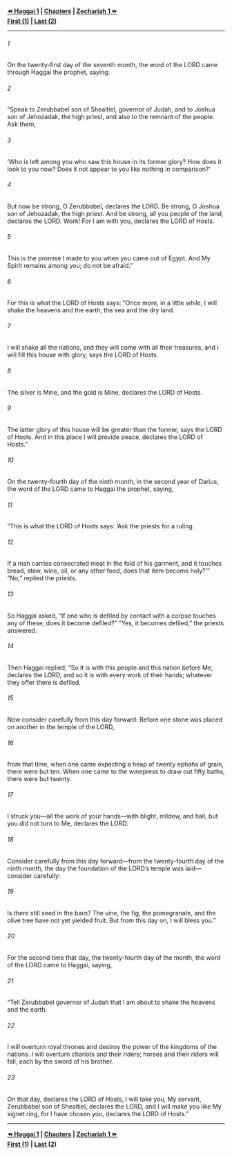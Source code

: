   
**[⏪ Haggai 1](./Haggai%201.md) | [Chapters](./_index.md) | [Zechariah 1 ⏩](../44.38%20Zechariah/Zechariah%201.md)**  
**[First (1)](./Haggai%201.md) | [Last (2)](Haggai%202.md)**  
  
---  
  
###### 1  
On the twenty-first day of the seventh month, the word of the LORD came through Haggai the prophet, saying:  
  
###### 2  
“Speak to Zerubbabel son of Shealtiel, governor of Judah, and to Joshua son of Jehozadak, the high priest, and also to the remnant of the people. Ask them,  
  
###### 3  
‘Who is left among you who saw this house in its former glory? How does it look to you now? Does it not appear to you like nothing in comparison?’  
  
###### 4  
But now be strong, O Zerubbabel, declares the LORD. Be strong, O Joshua son of Jehozadak, the high priest. And be strong, all you people of the land, declares the LORD. Work! For I am with you, declares the LORD of Hosts.  
  
###### 5  
This is the promise I made to you when you came out of Egypt. And My Spirit remains among you; do not be afraid.”  
  
###### 6  
For this is what the LORD of Hosts says: “Once more, in a little while, I will shake the heavens and the earth, the sea and the dry land.  
  
###### 7  
I will shake all the nations, and they will come with all their treasures, and I will fill this house with glory, says the LORD of Hosts.  
  
###### 8  
The silver is Mine, and the gold is Mine, declares the LORD of Hosts.  
  
###### 9  
The latter glory of this house will be greater than the former, says the LORD of Hosts. And in this place I will provide peace, declares the LORD of Hosts.”  
  
###### 10  
On the twenty-fourth day of the ninth month, in the second year of Darius, the word of the LORD came to Haggai the prophet, saying,  
  
###### 11  
“This is what the LORD of Hosts says: ‘Ask the priests for a ruling.  
  
###### 12  
If a man carries consecrated meat in the fold of his garment, and it touches bread, stew, wine, oil, or any other food, does that item become holy?’” “No,” replied the priests.  
  
###### 13  
So Haggai asked, “If one who is defiled by contact with a corpse touches any of these, does it become defiled?” “Yes, it becomes defiled,” the priests answered.  
  
###### 14  
Then Haggai replied, “So it is with this people and this nation before Me, declares the LORD, and so it is with every work of their hands; whatever they offer there is defiled.  
  
###### 15  
Now consider carefully from this day forward: Before one stone was placed on another in the temple of the LORD,  
  
###### 16  
from that time, when one came expecting a heap of twenty ephahs of grain, there were but ten. When one came to the winepress to draw out fifty baths, there were but twenty.  
  
###### 17  
I struck you—all the work of your hands—with blight, mildew, and hail, but you did not turn to Me, declares the LORD.  
  
###### 18  
Consider carefully from this day forward—from the twenty-fourth day of the ninth month, the day the foundation of the LORD’s temple was laid—consider carefully:  
  
###### 19  
Is there still seed in the barn? The vine, the fig, the pomegranate, and the olive tree have not yet yielded fruit. But from this day on, I will bless you.”  
  
###### 20  
For the second time that day, the twenty-fourth day of the month, the word of the LORD came to Haggai, saying,  
  
###### 21  
“Tell Zerubbabel governor of Judah that I am about to shake the heavens and the earth:  
  
###### 22  
I will overturn royal thrones and destroy the power of the kingdoms of the nations. I will overturn chariots and their riders; horses and their riders will fall, each by the sword of his brother.  
  
###### 23  
On that day, declares the LORD of Hosts, I will take you, My servant, Zerubbabel son of Shealtiel, declares the LORD, and I will make you like My signet ring, for I have chosen you, declares the LORD of Hosts.”  
  
  
---  
  
**[⏪ Haggai 1](./Haggai%201.md) | [Chapters](./_index.md) | [Zechariah 1 ⏩](../44.38%20Zechariah/Zechariah%201.md)**  
**[First (1)](./Haggai%201.md) | [Last (2)](Haggai%202.md)**  
  
